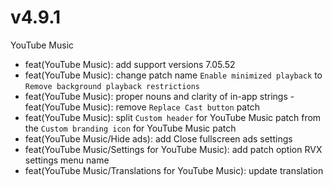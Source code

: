 # v4.9.1
YouTube Music
- feat(YouTube Music): add support versions 7.05.52
- feat(YouTube Music): change patch name `Enable minimized playback` to `Remove background playback restrictions`
- feat(YouTube Music): proper nouns and clarity of in-app strings
-feat(YouTube Music): remove `Replace Cast button` patch 
- feat(YouTube Music): split `Custom header` for YouTube Music patch from the `Custom branding icon` for YouTube Music patch
- feat(YouTube Music/Hide ads): add Close fullscreen ads settings 
- feat(YouTube Music/Settings for YouTube Music): add patch option RVX settings menu name 
- feat(YouTube Music/Translations for YouTube Music): update translation
